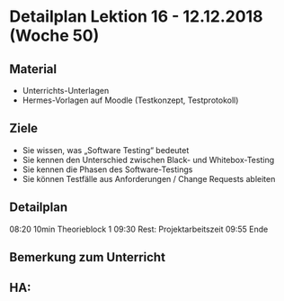 Detailplan Lektion 16 - 12.12.2018 (Woche 50)
============================================

Material
--------

* Unterrichts-Unterlagen
* Hermes-Vorlagen auf Moodle (Testkonzept, Testprotokoll)

Ziele
-----
* Sie wissen, was „Software Testing“ bedeutet
* Sie kennen den Unterschied zwischen Black- und Whitebox-Testing
* Sie kennen die Phasen des Software-Testings
* Sie können Testfälle aus Anforderungen / Change Requests ableiten

Detailplan
----------

08:20 10min Theorieblock 1
09:30 Rest: Projektarbeitszeit
09:55 Ende

Bemerkung zum Unterricht
------------------------


HA:
-----

